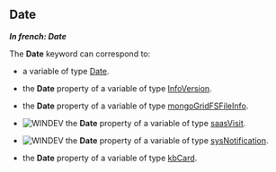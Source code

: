 
## Date

***In french: Date***
	



<a name="XUse"></a>
<a name="Use"></a>
<a name="description"></a>
The **Date** keyword can correspond to: 

- a variable of type [Date](../Motscles/1514066.md). 

- the **Date** property of a variable of type [InfoVersion](../WDLang1/1000018905.md).

- the **Date** property of a variable of type [mongoGridFSFileInfo](../WDLang4/1000022417.md).

- ![WINDEV](https://doc.pcsoft.fr/ext/images/us/WD.png) the **Date** property of a variable of type [saasVisit](../WDLang3/1000024560.md).

- ![WINDEV](https://doc.pcsoft.fr/ext/images/us/WD.png) the **Date** property of a variable of type [sysNotification](../WDLang1/1410087893.md).

- the **Date** property of a variable of type [kbCard](../WDLang1/1410089167.md).




